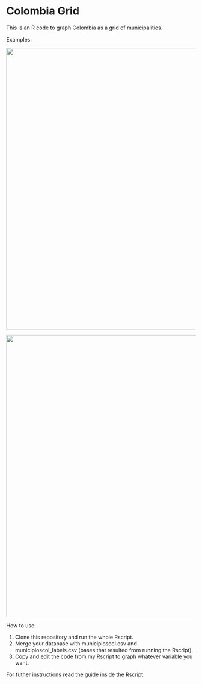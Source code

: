 # Colombia Grid
This is an R code to graph Colombia as a grid of municipalities.

Examples:
<p align="left">
  <img src="https://drive.google.com/uc?export=view&id=1ap6Msp4L0oli9us7uK45Y7j-tAUxGdOZ" width="750"/>
</p>

<p align="left">
  <img src="https://drive.google.com/uc?export=view&id=1KB27Bvdeu0eQOJdXqZS_0cOC2H09Q6Fp" width="750"/>
</p>

How to use:
1. Clone this repository and run the whole Rscript.
2. Merge your database with municipioscol.csv and municipioscol_labels.csv (bases that resulted from running the Rscript).
3. Copy and edit the code from my Rscript to graph whatever variable you want.

For futher instructions read the guide inside the Rscript.
